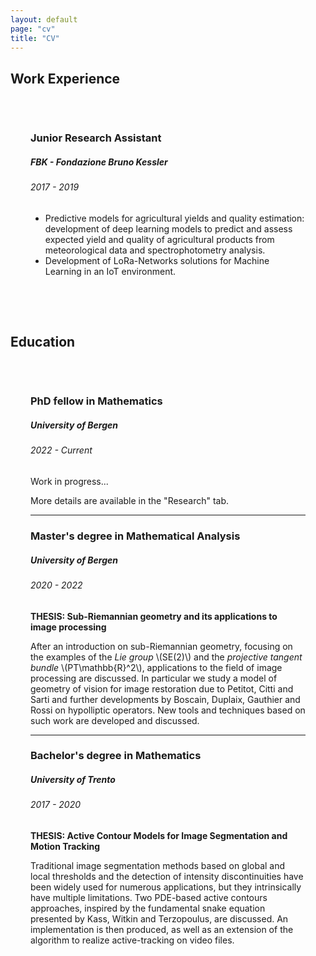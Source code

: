 ```yaml
---
layout: default
page: "cv"
title: "CV"
---
```


<div class="w3-container w3-content w3-center">

  <!-- Work experience -->
  <h2 class="w3-text-grey w3-padding-16 w3-center"><i class="fa fa-suitcase fa-fw w3-margin-right w3-xxlarge w3-text-teal"></i>Work Experience</h2>

  <div class="w3-container w3-card w3-white w3-margin-bottom w3-left-align" style="padding: 32px 32px;">
      <div class="w3-container">
          <h3 class="w3-opacity"><b>Junior Research Assistant</b></h3>
          <h5 class="w3-opacity"><b>FBK - Fondazione Bruno Kessler</b></h5>
          <h6 class="w3-text-teal"><i class="fa fa-calendar fa-fw w3-margin-right"></i>2017 - 2019</h6>
          <p>
              <ul>
              <li>Predictive models for agricultural yields and quality estimation: development of deep learning models to predict and assess expected yield and quality of agricultural products from meteorological data and spectrophotometry analysis.</li>
              <li>Development of LoRa-Networks solutions for Machine Learning in an IoT environment.</li>
              </ul>
          </p>
          <br>
      </div>
  </div>



  <!-- Education -->
  <h2 class="w3-text-grey w3-padding-16 w3-center"><i class="fa fa-graduation-cap fa-fw w3-margin-right w3-xxlarge w3-text-teal"></i>Education</h2>

  <div class="w3-container w3-card w3-white w3-left-align" style="padding: 32px 32px;">
    <div class="w3-container">
      <h3 class="w3-opacity"><b>PhD fellow in Mathematics</b></h3>
      <h5 class="w3-opacity"><b>University of Bergen</b></h5>
      <h6 class="w3-text-teal"><i class="fa fa-calendar fa-fw w3-margin-right"></i>2022 - <span class="w3-tag w3-teal w3-round">Current</span></h6>
      <p>Work in progress...</p>
      <p>More details are available in the "Research" tab.</p>
      <hr>
    </div>
    <div class="w3-container">
      <h3 class="w3-opacity"><b>Master's degree in Mathematical Analysis</b></h3>
      <h5 class="w3-opacity"><b>University of Bergen</b></h5>
      <h6 class="w3-text-teal"><i class="fa fa-calendar fa-fw w3-margin-right"></i>2020 - 2022</h6>
      <b>THESIS: Sub-Riemannian geometry and its applications to image processing</b>
      <p>After an introduction on sub-Riemannian geometry, focusing on the examples of the <em>Lie group</em> \(SE(2)\) and the <em>projective tangent bundle</em> \(PT\mathbb{R}^2\), applications to the field of image processing are discussed. In particular we study a model of geometry of vision for image restoration due to Petitot, Citti and Sarti and further developments by Boscain, Duplaix, Gauthier and Rossi on hypolliptic operators. New tools and techniques based on such work are developed and discussed.</p>
      <hr>
    </div>
    <div class="w3-container">
      <h3 class="w3-opacity"><b>Bachelor's degree in Mathematics</b></h3>
      <h5 class="w3-opacity"><b>University of Trento</b></h5>
      <h6 class="w3-text-teal"><i class="fa fa-calendar fa-fw w3-margin-right"></i>2017 - 2020</h6>
      <b>THESIS: Active Contour Models for Image Segmentation and Motion Tracking</b>
      <p>Traditional image segmentation methods based on global and local thresholds and
        the detection of intensity discontinuities have been widely used for numerous applications, but they intrinsically have multiple limitations. Two PDE-based active contours approaches, inspired by the fundamental snake equation
        presented by Kass, Witkin and Terzopoulus, are discussed. An implementation is then produced, as well as an extension of the algorithm to realize active-tracking on video files.</p><br>
    </div>
  </div>
</div>